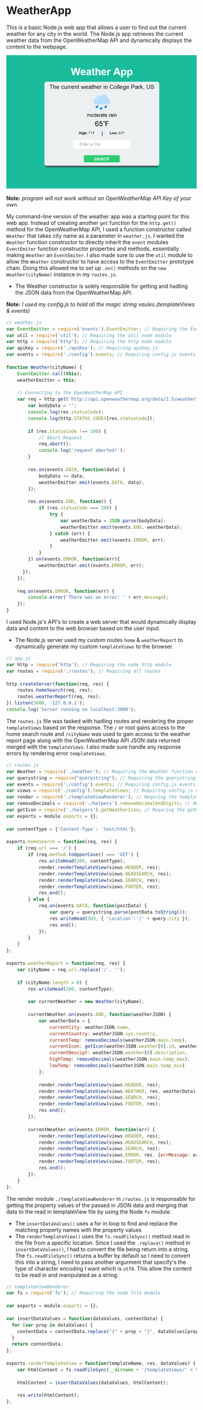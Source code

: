 # WeatherApp
This is a basic Node.js web app that allows a user to find out the current weather for any city in the world. The Node.js app
retrieves the current weather data from the OpenWeatherMap API and dynamically displays the content to the webpage.

![Weather App](https://raw.githubusercontent.com/wavymav/WeatherApp/master/img/weather-app.png?raw=true "Weather In College Park")

**Note:** *program will not work without an OpenWeatherMap API Key of your own.*

My command-line version of the weather app was a starting point for this web app. Instead of creating another `get` function for the `http.get()` method for the OpenWeatherMap API, I used a function constructor called `Weather` that takes city name as a parameter in `weather.js`. I wanted the `Weather` function constructor to directly inherit the `event` modules `EventEmiter` function constructor properties and methods, essentially making `Weather` an `EventEmiter`. I also made sure to use the `util` module to allow the `Weather` constructor to have access to the `EventEmitter` prototype chain. Doing this allowed me to set up `.on()` methods on the `new Weather(cityName)` instance in my `routes.js`.

- The Weather constructor is solely responsible for getting and hadling the JSON data from the OpenWeatherMap API.

**Note:** *I used my config.js to hold all the magic string vaules.(templateViews & events)*
```javascript
// weather.js
var EventEmitter = require('events').EventEmitter; // Requiring the EventEmitter from the events node module
var util = require('util'); // Requiring the util node module
var http = require('http'); // Requiring the http node module
var apiKey = require('./apiKey'); // Requiring apiKey.js
var events = require('./config').events; // Requiring config.js events property values

function Weather(cityName) {
	EventEmitter.call(this);
	weatherEmitter = this;

	// Connecting to the OpenWeatherMap API
	var req = http.get('http://api.openweathermap.org/data/2.5/weather?q=' + cityName + ',us&units=imperial=' + apiKey, function(res){
		var bodyData = '';
		console.log(res.statusCode);
		console.log(http.STATUS_CODES[res.statusCode]);

		if (res.statusCode !== 200) {
			// Abort Request
			req.abort();
			console.log('request aborted!');
		}

		res.on(events.DATA, function(data) {
			bodyData += data;
			weatherEmitter.emit(events.DATA, data);
		});

		res.on(events.END, function() {
			if (res.statusCode === 200) {
				try {
				 	var weatherData = JSON.parse(bodyData);
					weatherEmitter.emit(events.END, weatherData);
				} catch (err) {
					weatherEmitter.emit(events.ERROR, err);
				}
			}
		}).on(events.ERROR, function(err){
			weatherEmitter.emit(events.ERROR, err);
	  });
	});
	
	req.on(events.ERROR, function(err) {
		console.error('There was an error: ' + err.message);
	});
}
```


I used Node.js's API's to create a web server that would dynamically display data and content to the web browser based on the user input. 
-  The Node.js server used my custom routes `home` & `weatherReport` to dynamically generate my custom `templateViews` to the browser.

```javascript
// app.js
var http = require('http'); // Requiring the node http module
var routes = require('./routes'); // Requiring all routes

http.createServer(function(req, res) {
	routes.homeSearch(req, res);
	routes.weatherReport(req, res);
}).listen(3000, '127.0.0.1');
console.log('Server running on localhost:3000');
```

The `routes.js` file was tasked with hadling routes and rendering the proper `templateViews` based on the response. The `/` or root gains access to the home search route and `/cityName` was used to gain access to the weather report page along with the OpenWeatherMap API JSON data returned merged with the `templateViews`. I also made sure handle any response errors by rendering error `templateViews`.

```javascript
// routes.js
var Weather = require('./weather'); // Requiring the Weather function constructor
var querystring = require("querystring"); // Requiring the querystring module
var events = require('./config').events; // Requiring config.js events property values
var views = require('./config').templateViews; // Requiring config.js views property values
var render = require('./templateViewRenderer'); // Requring the templateViewRenderer
var removeDecimals = require('./helpers').removeDecimalAndDigits; // Requring the temperature helper
var getIcon = require('./helpers').getWeatherIcon; // Requring the getWeatherIcon helper
var exports = module.exports = {};

var contentType = {'Content-Type': 'text/html'};

exports.homeSearch = function(req, res) {
	if (req.url === '/') {
		if (req.method.toUpperCase() === 'GET') {
			res.writeHead(200, contentType);
			render.renderTemplateView(views.HEADER, res);
			render.renderTemplateView(views.HEADSEARCH, res);
			render.renderTemplateView(views.SEARCH, res);
			render.renderTemplateView(views.FOOTER, res);
			res.end();
		} else {
			req.on(events.DATA, function(postData) {
				var query = querystring.parse(postData.toString());
				res.writeHead(303, { 'Location':'/' + query.city });
				res.end();
			});
		}
	}
};

exports.weatherReport = function(req, res) {
	var cityName = req.url.replace('/', '');

	if (cityName.length > 0) {
		res.writeHead(200, contentType);
		
		var currentWeather = new Weather(cityName);
		
		currentWeather.on(events.END, function(weatherJSON) {
			var weatherData = {
				currentCity: weatherJSON.name,
				currentCountry: weatherJSON.sys.country,
				currentTemp: removeDecimals(weatherJSON.main.temp),
				currentIcon: getIcon(weatherJSON.weather[0].id, weatherJSON.weather[0].icon),
				currentDescipt: weatherJSON.weather[0].description,
				highTemp: removeDecimals(weatherJSON.main.temp_max),
				lowTemp: removeDecimals(weatherJSON.main.temp_min)
			};
			
			render.renderTemplateView(views.HEADER, res);
			render.renderTemplateView(views.WEATHER, res, weatherData);
			render.renderTemplateView(views.SEARCH, res);
			render.renderTemplateView(views.FOOTER, res);
			res.end();
		});

		currentWeather.on(events.ERROR, function(err) {
			render.renderTemplateView(views.HEADER, res);
			render.renderTemplateView(views.HEADSEARCH, res);
			render.renderTemplateView(views.SEARCH, res);
			render.renderTemplateView(views.ERROR, res, {errMessage: err.message});
			render.renderTemplateView(views.FOOTER, res);
			res.end();
		});
	}
};
```
The render module `./templateViewRenderer` in `/routes.js` is responsable for getting the property values of the passed in JSON data and merging that data to the read in templateView file by using the Node `fs` module. 
- The `insertDataValues()` uses a for in loop to find and replace the matching property names with the property values
- The `renderTemplateView()` uses the `fs.readFileSync()` method read in the file from a specific location. Since I used the `.replace()` method in `insertDataValues()`, I had to convert the file being return into a string. The `fs.readFileSync()` returns a buffer by default so I need to convert this into a string, I need to pass another argurment that specify's the type of character encoding I want which is `utf8`. This allow the content to be read in and manipulated as a string.

```javascript
// templateViewRenderer
var fs = require('fs'); // Requiring the node file module

var exports = module.exports = {};

var insertDataValues = function(dataValues, contentData) {
  for (var prop in dataValues) {
    contentData = contentData.replace("{" + prop + "}", dataValues[prop]);
  }
  return contentData;
};

exports.renderTemplateView = function(templateName, res, dataValues) {
	var htmlContent = fs.readFileSync(__dirname + '/templateViews/' + templateName +'.html', 'utf8');
	
	htmlContent = insertDataValues(dataValues, htmlContent);
	
	res.write(htmlContent);
};
```
